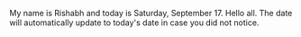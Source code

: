 My name is Rishabh and today is Saturday, September 17. Hello all. The date will automatically update to today's date in case you did not notice.
